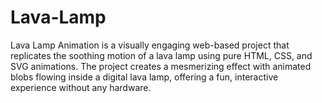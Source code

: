 # Lava-Lamp
Lava Lamp Animation is a visually engaging web-based project that replicates the soothing motion of a lava lamp using pure HTML, CSS, and SVG animations. The project creates a mesmerizing effect with animated blobs flowing inside a digital lava lamp, offering a fun, interactive experience without any hardware. 
